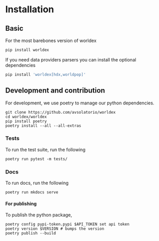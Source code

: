 # Installation

## Basic

For the most barebones version of worldex

```bash
pip install worldex
```

If you need data providers parsers you can install the optional dependencies

```bash
pip install 'worldex[hdx,worldpop]'
```

## Development and contribution

For development, we use poetry to manage our python dependencies.

```
git clone https://github.com/avsolatorio/worldex
cd worldex/worldex
pip install poetry
poetry install --all --all-extras
```

### Tests

To run the test suite, run the following

```
poetry run pytest -m tests/
```

### Docs

To run docs, run the following

```
poetry run mkdocs serve
```

#### For publishing

To publish the python package,

```
poetry config pypi-token.pypi $API_TOKEN set api token
poetry version $VERSION # bumps the version
poetry publish --build
```
